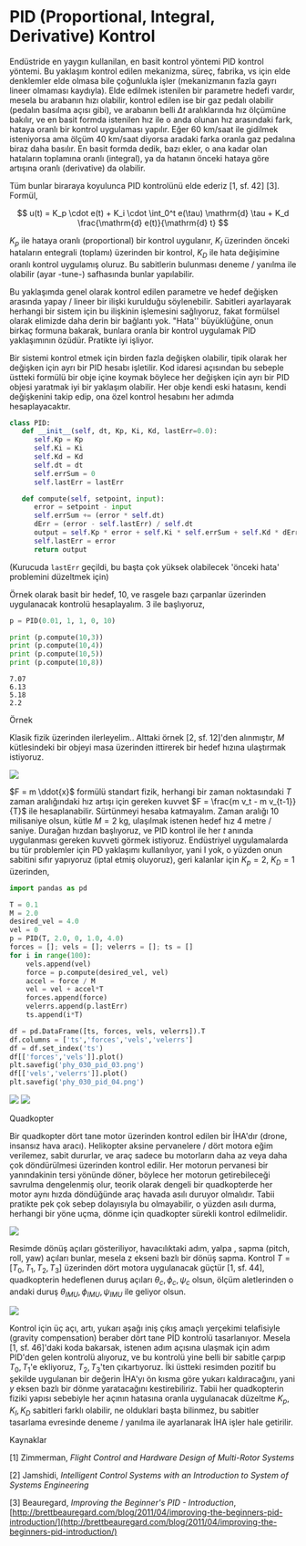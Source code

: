 # PID (Proportional, Integral, Derivative) Kontrol

Endüstride en yaygın kullanilan, en basit kontrol yöntemi PID kontrol
yöntemi. Bu yaklaşım kontrol edilen mekanizma, süreç, fabrika, vs için elde
denklemler elde olmasa bile çoğunlukla işler (mekanizmanın fazla gayrı
lineer olmaması kaydıyla). Elde edilmek istenilen bir parametre hedefi
vardır, mesela bu arabanın hızı olabilir, kontrol edilen ise bir gaz pedalı
olabilir (pedalın basılma açısı gibi), ve arabanın belli $\Delta t$
aralıklarında hız ölçümüne bakılır, ve en basit formda istenilen hız ile o
anda olunan hız arasındaki fark, hataya oranlı bir kontrol uygulaması
yapılır. Eğer 60 km/saat ile gidilmek isteniyorsa ama ölçüm 40 km/saat
diyorsa aradaki farka oranla gaz pedalına biraz daha basılır. En basit
formda dedik, bazı ekler, o ana kadar olan hataların toplamına oranlı
(integral), ya da hatanın önceki hataya göre artışına oranlı (derivative)
da olabilir.

Tüm bunlar biraraya koyulunca PID kontrolünü elde ederiz [1, sf. 42] [3]. Formül,

$$
u(t) = 
K_p \cdot e(t) + 
K_i \cdot \int_0^t e(\tau) \mathrm{d} \tau + 
K_d \frac{\mathrm{d} e(t)}{\mathrm{d} t}
$$

$K_p$ ile hataya oranlı (proportional) bir kontrol uygulanır, $K_I$
üzerinden önceki hataların entegrali (toplamı) üzerinden bir kontrol, $K_D$
ile hata değişimine oranlı kontrol uygulamış oluruz. Bu sabitlerin
bulunması deneme / yanılma ile olabilir (ayar -tune-) safhasında bunlar
yapılabilir.

Bu yaklaşımda genel olarak kontrol edilen parametre ve hedef değişken
arasında yapay / lineer bir ilişki kurulduğu söylenebilir. Sabitleri
ayarlayarak herhangi bir sistem için bu ilişkinin işlemesini sağlıyoruz,
fakat formülsel olarak elimizde daha derin bir bağlantı yok. "Hata''
büyüklüğüne, onun birkaç formuna bakarak, bunlara oranla bir kontrol
uygulamak PID yaklaşımının özüdür. Pratikte iyi işliyor.

Bir sistemi kontrol etmek için birden fazla değişken olabilir, tipik olarak
her değişken için ayrı bir PID hesabı işletilir. Kod idaresi açısından bu
sebeple üstteki formülü bir obje içine koymak böylece her değişken için
ayrı bir PID objesi yaratmak iyi bir yaklaşım olabilir. Her obje kendi eski
hatasını, kendi değişkenini takip edip, ona özel kontrol hesabını her
adımda hesaplayacaktır.

```python
class PID:
   def __init__(self, dt, Kp, Ki, Kd, lastErr=0.0):
      self.Kp = Kp
      self.Ki = Ki
      self.Kd = Kd
      self.dt = dt
      self.errSum = 0
      self.lastErr = lastErr

   def compute(self, setpoint, input):
      error = setpoint - input
      self.errSum += (error * self.dt)
      dErr = (error - self.lastErr) / self.dt
      output = self.Kp * error + self.Ki * self.errSum + self.Kd * dErr
      self.lastErr = error
      return output

```

(Kurucuda `lastErr` geçildi, bu başta çok yüksek olabilecek 'önceki
hata' problemini düzeltmek için)

Örnek olarak basit bir hedef, 10, ve rasgele bazı çarpanlar üzerinden
uygulanacak kontrolü hesaplayalım. 3 ile başlıyoruz,

```python
p = PID(0.01, 1, 1, 0, 10)

print (p.compute(10,3))
print (p.compute(10,4))
print (p.compute(10,5))
print (p.compute(10,8))
```

```
7.07
6.13
5.18
2.2
```

Örnek

Klasik fizik üzerinden ilerleyelim.. Alttaki örnek [2, sf. 12]'den
alınmıştır, $M$ kütlesindeki bir objeyi masa üzerinden ittirerek bir hedef
hızına ulaştırmak istiyoruz. 

![](phy_030_pid_02.png)

$F = m \ddot{x}$ formülü standart fizik, herhangi bir zaman noktasındaki
$T$ zaman aralığındaki hız artışı için gereken kuvvet
$F = \frac{m v_t - m v_{t-1}}{T}$ ile hesaplanabilir. Sürtünmeyi hesaba
katmayalım. Zaman aralığı 10 milisaniye olsun, kütle $M = 2$ kg, ulaşılmak
istenen hedef hız 4 metre / saniye. Durağan hızdan başlıyoruz, ve PID
kontrol ile her $t$ anında uygulanması gereken kuvveti görmek
istiyoruz. Endüstriyel uygulamalarda bu tür problemler için PD yaklaşımı
kullanılıyor, yani I yok, o yüzden onun sabitini sıfır yapıyoruz (iptal
etmiş oluyoruz), geri kalanlar için $K_p=2$, $K_D=1$ üzerinden,

```python
import pandas as pd

T = 0.1
M = 2.0
desired_vel = 4.0
vel = 0
p = PID(T, 2.0, 0, 1.0, 4.0)
forces = []; vels = []; velerrs = []; ts = []
for i in range(100):
    vels.append(vel)
    force = p.compute(desired_vel, vel)
    accel = force / M
    vel = vel + accel*T
    forces.append(force)
    velerrs.append(p.lastErr)
    ts.append(i*T)

df = pd.DataFrame([ts, forces, vels, velerrs]).T
df.columns = ['ts','forces','vels','velerrs']
df = df.set_index('ts')
df[['forces','vels']].plot()
plt.savefig('phy_030_pid_03.png')
df[['vels','velerrs']].plot()
plt.savefig('phy_030_pid_04.png')
```

![](phy_030_pid_03.png)
![](phy_030_pid_04.png)

Quadkopter

Bir quadkopter dört tane motor üzerinden kontrol edilen bir İHA'dır (drone,
insansız hava aracı). Helikopter aksine pervanelere / dört motora eğim
verilemez, sabit dururlar, ve araç sadece bu motorların daha az veya daha
çok döndürülmesi üzerinden kontrol edilir. Her motorun pervanesi bir
yanındakinin tersi yönünde döner, böylece her motorun getirebileceği
savrulma dengelenmiş olur, teorik olarak dengeli bir quadkopterde her motor
aynı hızda döndüğünde araç havada asılı duruyor olmalıdır. Tabii pratikte
pek çok sebep dolayısıyla bu olmayabilir, o yüzden asılı durma, herhangi
bir yöne uçma, dönme için quadkopter sürekli kontrol edilmelidir.

![](phy_030_pid_01.png)

Resimde dönüş açıları gösteriliyor, havacılıktaki adım, yalpa , sapma
(pitch, roll, yaw) açıları bunlar, mesela z ekseni bazlı bir dönüş
sapma. Kontrol $T = [T_0,T_1,T_2,T_3]$ üzerinden dört motora uygulanacak
güçtür [1, sf. 44], quadkopterin hedeflenen duruş açıları
$\theta_c, \phi_c, \psi_c$ olsun, ölçüm aletlerinden o andaki duruş
$\theta_{IMU}, \phi_{IMU}, \psi_{IMU}$ ile geliyor olsun.

![](phy_030_pid_05.png)

Kontrol için üç açı, artı, yukarı aşağı iniş çıkış amaçlı yerçekimi
telafisiyle (gravity compensation) beraber dört tane PİD kontrolü
tasarlanıyor. Mesela [1, sf. 46]'daki koda bakarsak, istenen adım açısına
ulaşmak için adım PID'den gelen kontrolü alıyoruz, ve bu kontrolü yine
belli bir sabitle çarpıp $T_0,T_1$'e ekliyoruz, $T_2,T_3$'ten
çıkartıyoruz. İki üstteki resimden pozitif bu şekilde uygulanan bir değerin
İHA'yı ön kısma göre yukarı kaldıracağını, yani $y$ eksen bazlı bir dönme
yaratacağını kestirebiliriz. Tabii her quadkopterin fiziki yapısı sebebiyle
her açının hatasına oranla uygulanacak düzeltme $K_p,K_I,K_D$ sabitleri
farklı olabilir, ne olduklari başta bilinmez, bu sabitler tasarlama
evresinde deneme / yanılma ile ayarlanarak İHA işler hale getirilir.

Kaynaklar

[1] Zimmerman, *Flight Control and Hardware Design of Multi-Rotor Systems*

[2] Jamshidi, *Intelligent Control Systems with an Introduction to System of Systems Engineering*

[3] Beauregard, *Improving the Beginner's PID - Introduction*, 
    [http://brettbeauregard.com/blog/2011/04/improving-the-beginners-pid-introduction/](http://brettbeauregard.com/blog/2011/04/improving-the-beginners-pid-introduction/)







